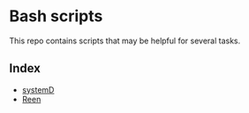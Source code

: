 # Bash scripts

This repo contains scripts that may be helpful for several tasks.

## Index
- [systemD](./systemd/)
- [Reen](./reen/)


